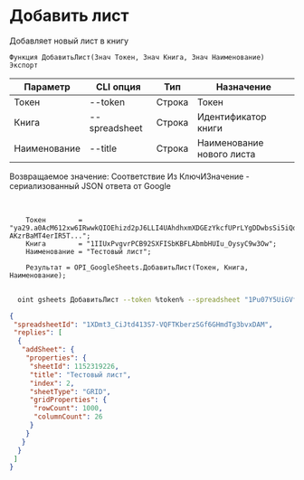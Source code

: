 ﻿---
sidebar_position: 1
---

# Добавить лист
 Добавляет новый лист в книгу



`Функция ДобавитьЛист(Знач Токен, Знач Книга, Знач Наименование) Экспорт`

  | Параметр | CLI опция | Тип | Назначение |
  |-|-|-|-|
  | Токен | --token | Строка | Токен |
  | Книга | --spreadsheet | Строка | Идентификатор книги |
  | Наименование | --title | Строка | Наименование нового листа |

  
  Возвращаемое значение:   Соответствие Из КлючИЗначение - сериализованный JSON ответа от Google

<br/>




```bsl title="Пример кода"
    Токен        = "ya29.a0AcM612xw6IRwwkQIOEhizd2pJ6LLI4UAhdhxmXDGEzYkcfUPrLYgDDwbsSi5iQdc78WPs_1_Qor5KipuV6mAIvr6z-AKzrBaMT4erIR5T...";
    Книга        = "1IIUxPvgvrPCB92SXFISbKBFLAbmbHUIu_OysyC9w3Ow";
    Наименование = "Тестовый лист";

    Результат = OPI_GoogleSheets.ДобавитьЛист(Токен, Книга, Наименование);
```



```sh title="Пример команды CLI"
    
  oint gsheets ДобавитьЛист --token %token% --spreadsheet "1Pu07Y5UiGVfW4fqfP7tcSQtdSX_2wdm2Ih23zlxJJwc" --title "Тестовый лист"

```

```json title="Результат"
{
 "spreadsheetId": "1XDmt3_CiJtd413S7-VQFTKberzSGf6GHmdTg3bvxDAM",
 "replies": [
  {
   "addSheet": {
    "properties": {
     "sheetId": 1152319226,
     "title": "Тестовый лист",
     "index": 2,
     "sheetType": "GRID",
     "gridProperties": {
      "rowCount": 1000,
      "columnCount": 26
     }
    }
   }
  }
 ]
}
```
